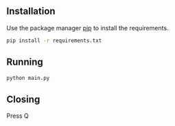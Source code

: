 
## Installation

Use the package manager [pip](https://pip.pypa.io/en/stable/) to install the requirements.

```bash
pip install -r requirements.txt
```

## Running 
```bash
python main.py
```

## Closing
Press Q
